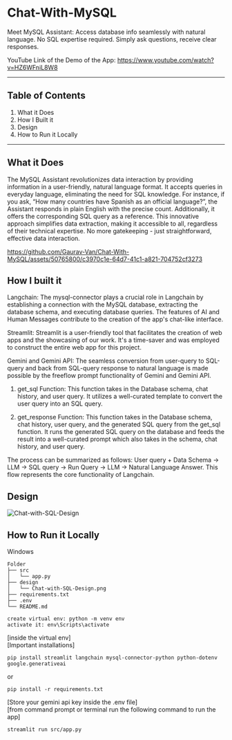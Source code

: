 # Chat-With-MySQL
Meet MySQL Assistant: Access database info seamlessly with natural language. No SQL expertise required. Simply ask questions, receive clear responses.

YouTube Link of the Demo of the App: https://www.youtube.com/watch?v=HZ6WFniL8W8
<hr>

## Table of Contents
1. What it Does
2. How I Built it
3. Design
4. How to Run it Locally

<hr>

## What it Does
The MySQL Assistant revolutionizes data interaction by providing information in a user-friendly, natural language format. It accepts queries in everyday language, eliminating the need for SQL knowledge. For instance, if you ask, “How many countries have Spanish as an official language?”, the Assistant responds in plain English with the precise count. Additionally, it offers the corresponding SQL query as a reference. This innovative approach simplifies data extraction, making it accessible to all, regardless of their technical expertise. No more gatekeeping - just straightforward, effective data interaction.

https://github.com/Gaurav-Van/Chat-With-MySQL/assets/50765800/c3970c1e-64d7-41c1-a821-704752cf3273

## How I built it
Langchain: The mysql-connector plays a crucial role in Langchain by establishing a connection with the MySQL database, extracting the database schema, and executing database queries. The features of AI and Human Messages contribute to the creation of the app's chat-like interface.

Streamlit: Streamlit is a user-friendly tool that facilitates the creation of web apps and the showcasing of our work. It's a time-saver and was employed to construct the entire web app for this project.

Gemini and Gemini API: The seamless conversion from user-query to SQL-query and back from SQL-query response to natural language is made possible by the freeflow prompt functionality of Gemini and Gemini API.

1) get_sql Function: This function takes in the Database schema, chat history, and user query. It utilizes a well-curated template to convert the user query into an SQL query.

2) get_response Function: This function takes in the Database schema, chat history, user query, and the generated SQL query from the get_sql function. It runs the generated SQL query on the database and feeds the result into a well-curated prompt which also takes in the schema, chat history, and user query.

The process can be summarized as follows: User query + Data Schema -> LLM -> SQL query -> Run Query -> LLM -> Natural Language Answer. This flow represents the core functionality of Langchain.

## Design 
![Chat-with-SQL-Design](https://github.com/Gaurav-Van/Chat-With-MySQL/assets/50765800/3f6d23a3-853e-413c-a2ea-01424a05f35f)

## How to Run it Locally 
Windows
```
Folder
├── src
│   └── app.py
├── design
│   └── Chat-with-SQL-Design.png
├── requirements.txt
├── .env
└── README.md
```

```
create virtual env: python -m venv env
activate it: env\Scripts\activate
```
[inside the virtual env]<br>[Important installations] 

```
pip install streamlit langchain mysql-connector-python python-dotenv google.generativeai
```
or
```
pip install -r requirements.txt
```
[Store your gemini api key inside the .env file]<br>
[from command prompt or terminal run the following command to run the app] 
```
streamlit run src/app.py
```



